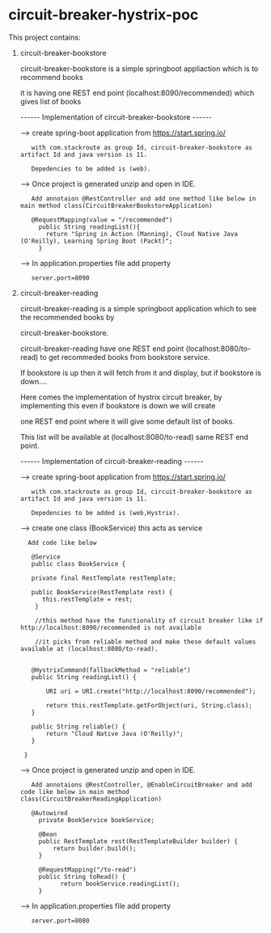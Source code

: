# circuit-breaker-hystrix-poc

This project contains:

1. circuit-breaker-bookstore  

    circuit-breaker-bookstore is a simple springboot appliaction which is to recommend books
    
    it is having one REST end point (localhost:8090/recommended) which gives list of books
  
  
    ------ Implementation of circuit-breaker-bookstore ------
    
      --> create spring-boot application from https://start.spring.io/ 
    
          with com.stackroute as group Id, circuit-breaker-bookstore as artifact Id and java version is 11.
    
          Depedencies to be added is (web).
    
      --> Once project is generated unzip and open in IDE. 
      
          Add annotaion @RestController and add one method like below in main method class(CircuitBreakerBookstoreApplication)
      
          @RequestMapping(value = "/recommended")
	        public String readingList(){
	      	  return "Spring in Action (Manning), Cloud Native Java (O'Reilly), Learning Spring Boot (Packt)";
	        }
          
      --> In application.properties file add property
      
          server.port=8090
    
      
2. circuit-breaker-reading

   circuit-breaker-reading is a simple springboot application which to see the recommended books by 
   
   circuit-breaker-bookstore. 
   
   circuit-breaker-reading have one REST end point (localhost:8080/to-read) to get recommeded books from bookstore service.
   
   If bookstore is up then it will fetch from it and display, but if bookstore is down....
   
   Here comes the implementation of hystrix circuit breaker, by implementing this even if bookstore is down we will create 
   
   one REST end point where it will give some default list of books.
   
   This list will be available at (localhost:8080/to-read) same REST end point.
   
    ------ Implementation of circuit-breaker-reading ------
    
     --> create spring-boot application from https://start.spring.io/ 
    
          with com.stackroute as group Id, circuit-breaker-bookstore as artifact Id and java version is 11.
    
          Depedencies to be added is (web,Hystrix).
          
     --> create one class (BookService) this acts as service
     
         Add code like below 
         
          @Service
          public class BookService {

          private final RestTemplate restTemplate;

          public BookService(RestTemplate rest) {
             this.restTemplate = rest;
           }
          
           //this method have the functionality of circuit breaker like if http://localhost:8090/recommended is not available 
           
           //it picks from reliable method and make these default values available at (localhost:8080/to-read).
           
           
          @HystrixCommand(fallbackMethod = "reliable")
          public String readingList() {
              
              URI uri = URI.create("http://localhost:8090/recommended");

              return this.restTemplate.getForObject(uri, String.class);
          }

          public String reliable() {
              return "Cloud Native Java (O'Reilly)";
          }

        }
          
     --> Once project is generated unzip and open in IDE. 
      
          Add annotaions @RestController, @EnableCircuitBreaker and add code like below in main method class(CircuitBreakerReadingApplication)
      
          @Autowired
	        private BookService bookService;

	        @Bean
        	public RestTemplate rest(RestTemplateBuilder builder) {
	        	return builder.build();
	        }

	        @RequestMapping("/to-read")
	        public String toRead() {
		          return bookService.readingList();
	        }
    
      --> In application.properties file add property
      
          server.port=8080

   
   

